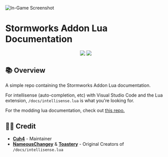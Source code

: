 ![In-Game Screenshot](imgs/1.png)

# Stormworks Addon Lua Documentation

<div align="center">
    <img src="https://img.shields.io/badge/Stormworks-Build%20and%20Rescue-blue?style=for-the-badge">
    <img src="https://img.shields.io/badge/lua-%232C2D72.svg?style=for-the-badge&logo=lua&logoColor=white">
</div>

## 📚 Overview
A simple repo containing the Stormworks Addon Lua documentation.

For intellisense (auto-completion, etc) with Visual Studio Code and the Lua extension, `/docs/intellisense.lua` is what you're looking for.

For the modding lua documentation, check out [this repo.](https://github.com/Cuh4/StormworksModLuaDocumentation)

## 👨‍🦱 Credit
- **[Cuh4](https://github.com/Cuh4)** - Maintainer
- **[NameousChangey](https://github.com/nameouschangey)** & **[Toastery](https://github.com/Toast732)** - Original Creators of `/docs/intellisense.lua`